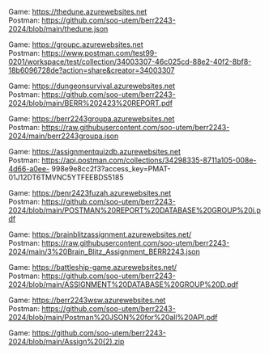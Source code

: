 Game: https://thedune.azurewebsites.net <br/>
Postman: https://github.com/soo-utem/berr2243-2024/blob/main/thedune.json

Game: https://groupc.azurewebsites.net <br/>
Postman: https://www.postman.com/test99-0201/workspace/test/collection/34003307-46c025cd-88e2-40f2-8bf8-18b6096728de?action=share&creator=34003307

Game: https://dungeonsurvival.azurewebsites.net <br/>
Postman: https://github.com/soo-utem/berr2243-2024/blob/main/BERR%202423%20REPORT.pdf

Game: https://berr2243groupa.azurewebsites.net <br/>
Postman: https://raw.githubusercontent.com/soo-utem/berr2243-2024/main/berr2243groupa.json

Game: https://assignmentquizdb.azurewebsites.net <br/>
Postman: https://api.postman.com/collections/34298335-8711a105-008e-4d66-a0ee-
998e9e8cc2f3?access_key=PMAT-01J12DT6TMVNC5YTFEEBDS5185

Game: https://benr2423fuzah.azurewebsites.net <br/>
Postman:  https://github.com/soo-utem/berr2243-2024/blob/main/POSTMAN%20REPORT%20DATABASE%20GROUP%20i.pdf

Game: https://brainblitzassignment.azurewebsites.net/ <br/>
Postman: https://raw.githubusercontent.com/soo-utem/berr2243-2024/main/3%20Brain_Blitz_Assignment_BERR2243.json

Game: https://battleship-game.azurewebsites.net/ <br/>
Postman: https://github.com/soo-utem/berr2243-2024/blob/main/ASSIGNMENT%20DATABASE%20GROUP%20D.pdf

Game: https://berr2243wsw.azurewebsites.net <br/>
Postman: https://github.com/soo-utem/berr2243-2024/blob/main/Postman%20JSON%20for%20all%20API.pdf

Game: https://github.com/soo-utem/berr2243-2024/blob/main/Assign%20(2).zip





